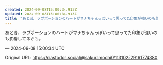 ```yaml
---
created: 2024-09-08T15:00:34.913Z
updated: 2024-09-08T15:00:34.913Z
title: "あと昔、ラブポーションのハートがマナちゃんっぽいって思ってた印象が強いのも影響し[...]"
---
```


<p>あと昔、ラブポーションのハートがマナちゃんっぽいって思ってた印象が強いのも影響してるかも。</p>

&mdash; 2024-09-08 15:00:34 UTC

Original URL: https://mastodon.social/@sakuramochi0/113102529161774380

